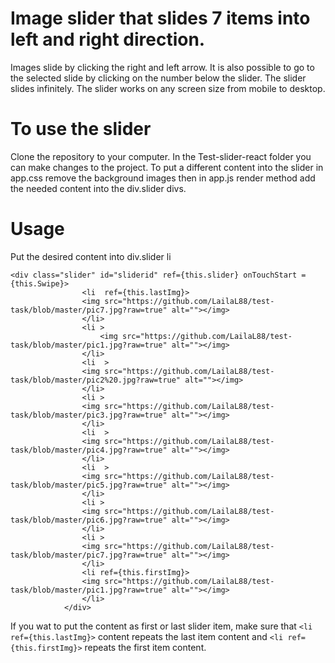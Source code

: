 # Image slider that slides 7 items into left and right direction.
Images slide by clicking the right and left arrow.
It is also possible to go to the selected slide by clicking on the number below the slider.
The slider slides infinitely.
The slider works on any screen size from mobile to desktop.
# To use the slider
Clone the repository to your computer.
In the Test-slider-react folder you can make changes to the project.
To put a different content into the slider in app.css remove the background images then in app.js render method add the needed content into the div.slider divs.


# Usage
Put the desired content into div.slider li
```
<div class="slider" id="sliderid" ref={this.slider} onTouchStart = {this.Swipe}>
                <li  ref={this.lastImg}>
                <img src="https://github.com/LailaL88/test-task/blob/master/pic7.jpg?raw=true" alt=""></img>
                </li>
                <li >
                    <img src="https://github.com/LailaL88/test-task/blob/master/pic1.jpg?raw=true" alt=""></img>
                </li>
                <li  >
                <img src="https://github.com/LailaL88/test-task/blob/master/pic2%20.jpg?raw=true" alt=""></img>
                </li>
                <li >
                <img src="https://github.com/LailaL88/test-task/blob/master/pic3.jpg?raw=true" alt=""></img>
                </li>
                <li  >
                <img src="https://github.com/LailaL88/test-task/blob/master/pic4.jpg?raw=true" alt=""></img>
                </li>
                <li  >
                <img src="https://github.com/LailaL88/test-task/blob/master/pic5.jpg?raw=true" alt=""></img>
                </li>
                <li >
                <img src="https://github.com/LailaL88/test-task/blob/master/pic6.jpg?raw=true" alt=""></img>
                </li>
                <li >
                <img src="https://github.com/LailaL88/test-task/blob/master/pic7.jpg?raw=true" alt=""></img>
                </li>
                <li ref={this.firstImg}>
                <img src="https://github.com/LailaL88/test-task/blob/master/pic1.jpg?raw=true" alt=""></img>
                </li>
            </div>
```
If you wat to put the content as first or last slider item, make sure that ```<li  ref={this.lastImg}>``` content repeats the last item content and ```<li ref={this.firstImg}>``` repeats the first item content.
            

